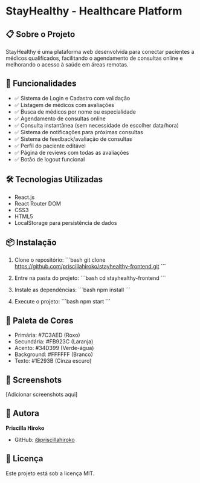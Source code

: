 # StayHealthy - Healthcare Platform

## 📋 Sobre o Projeto
StayHealthy é uma plataforma web desenvolvida para conectar pacientes a médicos qualificados, facilitando o agendamento de consultas online e melhorando o acesso à saúde em áreas remotas.

## 🚀 Funcionalidades
- ✅ Sistema de Login e Cadastro com validação
- ✅ Listagem de médicos com avaliações
- ✅ Busca de médicos por nome ou especialidade
- ✅ Agendamento de consultas online
- ✅ Consulta instantânea (sem necessidade de escolher data/hora)
- ✅ Sistema de notificações para próximas consultas
- ✅ Sistema de feedback/avaliação de consultas
- ✅ Perfil do paciente editável
- ✅ Página de reviews com todas as avaliações
- ✅ Botão de logout funcional

## 🛠️ Tecnologias Utilizadas
- React.js
- React Router DOM
- CSS3
- HTML5
- LocalStorage para persistência de dados

## 📦 Instalação

1. Clone o repositório:
\`\`\`bash
git clone https://github.com/priscillahiroko/stayhealthy-frontend.git
\`\`\`

2. Entre na pasta do projeto:
\`\`\`bash
cd stayhealthy-frontend
\`\`\`

3. Instale as dependências:
\`\`\`bash
npm install
\`\`\`

4. Execute o projeto:
\`\`\`bash
npm start
\`\`\`

## 🎨 Paleta de Cores
- Primária: #7C3AED (Roxo)
- Secundária: #FB923C (Laranja)
- Acento: #34D399 (Verde-água)
- Background: #FFFFFF (Branco)
- Texto: #1E293B (Cinza escuro)

## 📸 Screenshots
[Adicionar screenshots aqui]

## 👤 Autora
**Priscilla Hiroko**
- GitHub: [@priscillahiroko](https://github.com/priscillahiroko)

## 📄 Licença
Este projeto está sob a licença MIT.

